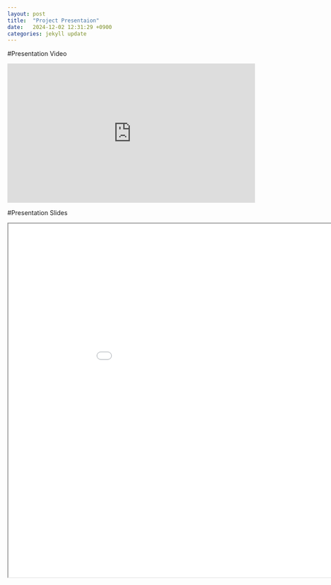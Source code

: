 ```yaml
---
layout: post
title:  "Project Presentaion"
date:   2024-12-02 12:31:29 +0900
categories: jekyll update
---
```

#Presentation Video
<iframe width="560" height="315" src="https://www.youtube.com/embed/2lij78JxmS4" 
        title="YouTube video player" frameborder="0" 
        allow="accelerometer; autoplay; clipboard-write; encrypted-media; gyroscope; picture-in-picture" 
        allowfullscreen>
</iframe>

#Presentation Slides
<iframe src="chrome-extension://efaidnbmnnnibpcajpcglclefindmkaj/https://drive.usercontent.google.com/download?id=1cLwQDYL9cbnm9-LmFJoGzgZZhKuac3ps&authuser=0&acrobatPromotionSource=GoogleDriveNativeView" width="1000" height="800"></iframe>

